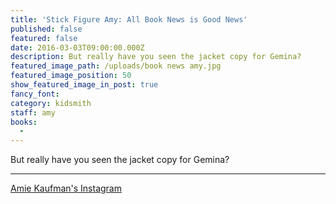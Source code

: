 ```yaml
---
title: 'Stick Figure Amy: All Book News is Good News'
published: false
featured: false
date: 2016-03-03T09:00:00.000Z
description: But really have you seen the jacket copy for Gemina?
featured_image_path: /uploads/book news amy.jpg
featured_image_position: 50
show_featured_image_in_post: true
fancy_font:
category: kidsmith
staff: amy
books:
  -
---
```



But really have you seen the jacket copy for Gemina?

---

[Amie Kaufman's Instagram](https://www.instagram.com/p/BBV_56xCHq5/)